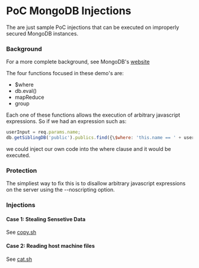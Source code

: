 PoC MongoDB Injections
======================

The are just sample PoC injections that can be executed on improperly secured MongoDB instances.

### Background

For a more complete background, see MongoDB's [website](http://docs.mongodb.org/manual/faq/developers/#how-does-mongodb-address-sql-or-query-injection)

The four functions focused in these demo's are:
- $where
- db.eval()
- mapReduce
- group

Each one of these functions allows the execution of arbitrary javascript expressions. So if we had an expression such as:

```javascript
userInput = req.params.name;
db.getSiblingDB('public').publics.find({\$where: 'this.name == ' + userInput})
```

we could inject our own code into the where clause and it would be executed.

### Protection

The simpliest way to fix this is to disallow arbitrary javascript expressions on the server using the --noscripting option.

### Injections

#### Case 1: Stealing Sensetive Data

See [copy.sh](copy.sh)

#### Case 2: Reading host machine files

See [cat.sh](cat.sh)